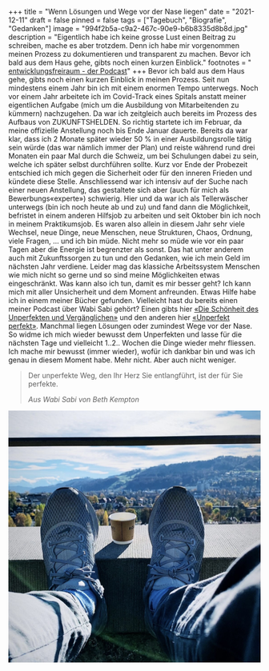 +++
title = "Wenn Lösungen und Wege vor der Nase liegen"
date = "2021-12-11"
draft = false
pinned = false
tags = ["Tagebuch", "Biografie", "Gedanken"]
image = "994f2b5a-c9a2-467c-90e9-b6b8335d8b8d.jpg"
description = "Eigentlich habe ich keine grosse Lust einen Beitrag zu schreiben, mache es aber trotzdem. Denn ich habe mir vorgenommen meinen Prozess zu dokumentieren und transparent zu machen. Bevor ich bald aus dem Haus gehe, gibts noch einen kurzen Einblick."
footnotes = " [entwicklungsfreiraum - der Podcast](https://entwicklungsfreiraum.podigee.io)"
+++
Bevor ich bald aus dem Haus gehe, gibts noch einen kurzen Einblick in meinen Prozess. Seit nun mindestens einem Jahr bin ich mit einem enormen Tempo unterwegs. Noch vor einem Jahr arbeitete ich im Covid-Track eines Spitals anstatt meiner eigentlichen Aufgabe (mich um die Ausbildung von Mitarbeitenden zu kümmern) nachzugehen. Da war ich zeitgleich auch bereits im Prozess des Aufbaus von ZUKUNFTSHELDEN. So richtig startete ich im Februar, da meine offizielle Anstellung noch bis Ende Januar dauerte. Bereits da war klar, dass ich 2 Monate später wieder 50 % in einer Ausbildungsrolle tätig sein würde (das war nämlich immer der Plan) und reiste während rund drei Monaten ein paar Mal durch die Schweiz, um bei Schulungen dabei zu sein, welche ich später selbst durchführen sollte. Kurz vor Ende der Probezeit entschied ich mich gegen die Sicherheit oder für den inneren Frieden und kündete diese Stelle. Anschliessend war ich intensiv auf der Suche nach einer neuen Anstellung, das gestaltete sich aber (auch für mich als Bewerbungs«experte») schwierig. Hier und da war ich als Tellerwäscher unterwegs (bin ich noch heute ab und zu) und fand dann die Möglichkeit, befristet in einem anderen Hilfsjob zu arbeiten und seit Oktober bin ich noch in meinem Praktikumsjob. Es waren also allein in diesem Jahr sehr viele Wechsel, neue Dinge, neue Menschen, neue Strukturen, Chaos, Ordnung, viele Fragen, ... und ich bin müde. Nicht mehr so müde wie vor ein paar Tagen aber die Energie ist begrenzter als sonst. Das hat unter anderem auch mit Zukunftssorgen zu tun und den Gedanken, wie ich mein Geld im nächsten Jahr verdiene. Leider mag das klassiche Arbeitssystem Menschen wie mich nicht so gerne und so sind meine Möglichkeiten etwas eingeschränkt. Was kann also ich tun, damit es mir besser geht? Ich kann mich mit aller Unsicherheit und dem Moment anfreunden. Etwas Hilfe habe ich in einem meiner Bücher gefunden. Vielleicht hast du bereits einen meiner Podcast über Wabi Sabi gehört? Einen gibts hier [«Die Schönheit des Unperfekten und Vergänglichen»](https://open.spotify.com/episode/57WdmPeXnrTaZhPidM0nVI?si=db307720d7f04b20) und den anderen hier [«Unperfekt perfekt»](https://open.spotify.com/episode/1POtsE04Eaut3BjHa9ET6W?si=120bf9edf465436d). Manchmal liegen Lösungen oder zumindest Wege vor der Nase. So widme ich mich wieder bewusst dem Unperfekten und lasse für die nächsten Tage und vielleicht 1..2.. Wochen die Dinge wieder mehr fliessen. Ich mache mir bewusst (immer wieder), wofür ich dankbar bin und was ich genau in diesem Moment habe. Mehr nicht. Aber auch nicht weniger. 

> Der unperfekte Weg, den Ihr Herz Sie entlangführt, ist der für Sie perfekte. 
>
> *Aus Wabi Sabi von Beth Kempton*

![](994f2b5a-c9a2-467c-90e9-b6b8335d8b8d.jpg)
